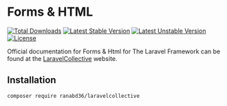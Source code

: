 # Forms & HTML

[![Total Downloads](https://poser.pugx.org/ranabd36/laravelcollective/downloads)](https://packagist.org/packages/ranabd36/laravelcollective)
[![Latest Stable Version](https://poser.pugx.org/ranabd36/laravelcollective/v/stable)](https://packagist.org/packages/ranabd36/laravelcollective)
[![Latest Unstable Version](https://poser.pugx.org/ranabd36/laravelcollective/v/unstable)](https://packagist.org/packages/ranabd36/laravelcollective)
[![License](https://poser.pugx.org/ranabd36/laravelcollective/license)](https://packagist.org/packages/ranabd36/laravelcollective)

Official documentation for Forms & Html for The Laravel Framework can be found at the [LaravelCollective](http://laravelcollective.com) website.


## Installation 

```
composer require ranabd36/laravelcollective
```
